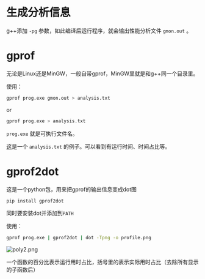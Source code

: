 # 生成分析信息

g++添加 `-pg` 参数，如此编译后运行程序，就会输出性能分析文件 `gmon.out` 。

# gprof

无论是Linux还是MinGW，一般自带gprof，MinGW里就是和g++同一个目录里。

使用：

```bash
gprof prog.exe gmon.out > analysis.txt
```
or
```bash
gprof prog.exe > analysis.txt
```

`prog.exe` 就是可执行文件名。

[这](https://paste.ubuntu.com/p/3S6T7xF2F3/)是一个 `analysis.txt` 的例子。可以看到有运行时间、时间占比等。

# gprof2dot
这是一个python包，用来把gprof的输出信息变成dot图

```bash
pip install gprof2dot
```
同时要安装dot并添加到`PATH`

使用：

```bash
gprof prog.exe | gprof2dot | dot -Tpng -o profile.png
```

![poly2.png](https://i.loli.net/2021/11/27/wivClo4OursnYLD.png)

一个函数的百分比表示运行用时占比，括号里的表示实际用时占比（去除所有显示的子函数后）